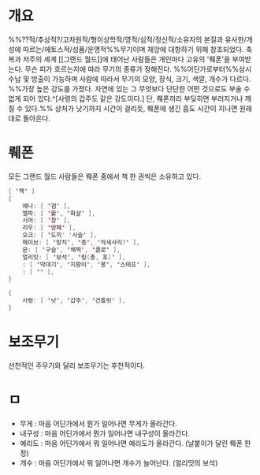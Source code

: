 # 개요

%%??적/추상적?/고차원적/형이상학적/영적/심적/정신적/소유자의 본질과 유사한/개성에 따르는/에토스적/성품/운명적%%무기이며 재앙에 대항하기 위해 창조되었다.
축복과 저주의 세계 [[그랜드 월드]]에 태어난 사람들은 개인마다 고유의 '뤠폰'을 부여받는다.
무슨 피가 흐르는지에 따라 무기의 종류가 정해진다.
%%어딘가로부터%%상시수납 및 방출이 가능하며 사람에 따라서 무기의 모양, 장식, 크기, 색깔, 개수가 다르다.
%%가장 높은 강도를 가졌다.  자연에 있는 그 무엇보다 단단한 어떤 것으로도 부술 수 없게 되어 있다.^[사령의 갑주도 같은 강도이다.] 단, 뤠폰끼리 부딪히면 부러지거나 깨질 수 있다.%%
상처가 낫기까지 시간이 걸리듯, 뤠폰에 생긴 흠도 시간이 지나면 원래대로 돌아온다.

# 뤠폰

모든 그랜드 월드 사람들은 뤠폰 중에서 책 한 권씩은 소유하고 있다.

```java
[ '책' ]
{
    에나: [ '검' ],
    엘파: [ '활', '화살' ],
    시어: [ '창' ],
    리우: [ '방패' ],
    오크: [ '도끼' '사슬' ],
    메이브: [ '망치', '종', '악세사리?' ],
    몬: [ '구슬', '채찍', '클로' ],
    얼리밋: [ '보석', '링(총, 포)' ],
    : [ '막대기', '지팡이', '봉', '스태프' ],
    : [ '' ],
}

{
    사령: [ '낫', '갑주', '건틀릿' ],
}
```

# 보조무기

선천적인 주무기와 달리 보조무기는 후천적이다.

# ㅁ

- 무게 : 마음 어딘가에서 뭔가 일어나면 무게가 올라간다.
- 내구성 : 마음 어딘가에서 뭔가 일어나면 내구성이 올라간다.
- 예리도 : 마음 어딘가에서 뭐 일어나면 예리도가 올라간다. (날붙이가 달린 뤠폰 한정)
- 개수 : 마음 어딘가에서 뭐 일어나면 개수가 늘어난다. (얼리밋의 보석)